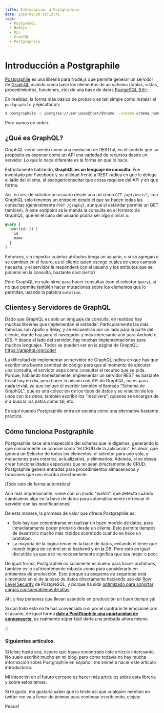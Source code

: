 ```yaml
---
title: Introducción a Postgraphile
date: 2018-09-20 19:13:41
tags:
  - PostgreSQL
  - Nodejs
  - RLS
  - GraphQL
  - Postgraphile
---
```

# Introducción a Postgraphile

[Postgraphile](https://www.graphile.org/postgraphile/) es una libreria para Node.js que permite generar un servidor de [GraphQL](https://graphql.org/) usando como base los elementos de un schema (tablas, vistas, procedimientos, funciones, etc) de una base de datos [PostgeSQL 9.6+](https://www.postgresql.org/download/).

En realidad, la forma más básica de probarlo es tan simple como instalar el `postgraphile` y ejecutar un:
```bash
$ postgraphile -c postgres://user:pass@host/dbname --schema schema_name
```
Pero vamos en orden.

## ¿Qué es GraphQL?
GraphQL viene siendo como una evolución de RESTful, en el sentido que su propósito es exponer como un API una variedad de recursos desde un servidor. Lo que lo hace diferente es la forma en que lo hace.

Estrictamente hablando, **GraphQL es un lenguaje de consulta**. Fue inventado por Facebook y su utilidad frente a REST radica en que le delega al lado del cliente, el escoger/consultar qué cosas requiere del API y en qué forma.

Así, en vez de solicitar un usuario desde una url como `GET /api/user/1`, con GraphQL solo tenemos un endpoint desde el que se hacen todas las consultas (generalmente `POST /graphql`, aunque el estándar permite un GET también). A este endpoint se le manda la consulta en el formato de GraphQL, que en el caso del usuario podría ser algo similar a:

```graphql
query {
  user(id: 1) {
    id
    name
  }
}
```
Entonces, sin importar cuántos atributos tenga un usuario, o si se agregan o se cambian en el futuro, es el cliente quien escoge cuáles de esos campos necesita, y el servidor le responderá con el usuario y los atributos que se pidieron en la consulta, bastante cool cierto?

Pero GraphQL no solo sirve para hacer consultas (con el selector `query`), si no que permite también hacer mutaciones sobre los elementos que lo permitan, usando la palabra `mutation`.


## Clientes y Servidores de GraphQL
Dado que GraphQL es solo un lenguaje de consulta, en realidad hay muchas librerías que implementan el estándar. Particularmente las más famosas son Apollo y Relay, y se encuentran por un lado para la parte del cliente, donde hay para el navegador y más interesante aún para Android e iOS. Y desde el lado del servidor, hay muchas implementaciones para muchos lenguajes. Todos se pueden ver en la página de GraphQL: https://graphql.org/code/

La dificultad de implementar un servidor de GraphQL radica en que hay que escribir una buena cantidad de código para que al momento de ejecutar una consulta, el servidor sepa cómo consultar el recurso que se pide. Porque, hablando honestamente, implementar un servidor REST es bastante trivial hoy en día, pero hacer lo mismo con API de GraphQL, no es para nada trivial, ya que incluye el escribir también el llamado "Schema de GraphQL", que es una colección de los tipos de datos y su relación de los unos con los otros, también escribir los "resolvers", quienes se encargan de ir a buscar los datos como tal, etc.

Es aquí cuando Postgraphile entra en escena como una alternativa bastante práctica.


## Cómo funciona Postgraphile
Postgraphile hace una inspección del schema que le digamos, generando lo que comúnmente se conoce como "el CRUD de la aplicación". Es decir, que genera un Selector de todos los elementos, el selector para uno solo, y mutaciones para crearlos, actualizarlos, y eliminarlos. Además, si se desea crear funcionalidades especiales que no sean directamente de CRUD, Postgraphile genera entradas para procedimientos almacenados y funciones que uno escriba directamente.

¡Todo esto de forma automática!

Aún más impresionante, viene con un modo "watch", que detecta cuándo cambiamos algo en la base de datos para automáticamente refrescar el servidor con las modificaciones!

De esta manera, la promesa de valor que ofrece Postgraphile es:
- Solo hay que concentrarse en realizar un buen modelo de datos, para inmediatamente poder probarlo desde un cliente.
  Esto permite tiempos de desarrollo mucho más rápidos sobretodo cuando se hace un prototipo.
- La mayoría de la lógica recae en la base de datos, evitando el tener que repetir lógica de control en el backend y en la DB.
  Pero esto es igual discutible ya que eso no necesariamente significa que sea mejor o peor.

De igual forma, Postgraphile no solamente es bueno para hacer prototipos, también es lo suficientemente robusto como para considerarlo en ambientes de producción. Esto porque su esquema de seguridad está cimentado en el de la base de datos directamente haciendo uso del [Row Level Security](https://www.postgresql.org/docs/current/static/ddl-rowsecurity.html) de PostgreSQL, y porque ha sido [optimizado para soportar cargas considerablemente altas](https://medium.com/@Benjie/how-i-made-postgraphile-faster-than-prisma-graphql-server-in-8-hours-e66b4c511160).

Ah, y hay personas que llevan usándolo en producción un buen tiempo ya!

Si con todo esto no te has convencido o si por el contrario te emocioné con el asunto, de igual forma **[dale a PostGraphile una oportunidad de convencerte](https://www.graphile.org/postgraphile/)**, es realmente súper fácil darle una probada ahora mismo.

:)


### Siguientes artículos
Si leíste hasta acá, espero que hayas encontrado este artículo interesante. No suelo escribir mucho en mi blog, pero como todavía no hay mucha información sobre Postgraphile en español, me animé a hacer este artículo introductorio.

Mi intención en el futuro cercano es hacer más artículos sobre esta librería y sobre estos temas.

Si te gustó, me gustaría saber que lo leíste así que cualquier mention en twitter me va a llenar de ánimos para continuar escribiendo, ejejeje.


Peace!
